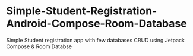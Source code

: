 # Simple-Student-Registration-Android-Compose-Room-Database
Simple Student registration app with few databases CRUD using Jetpack Compose &amp; Room Databse
